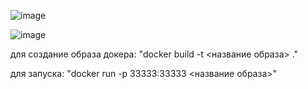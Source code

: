 ![image](https://github.com/Ant0nche/exam_02_07_06_2023/assets/113699926/fa8e3f7e-215d-4310-9a3f-c98650c8e985)

![image](https://github.com/Ant0nche/exam_02_07_06_2023/assets/113699926/fd8164ef-ba5a-4c3c-93d1-44470f1ccdf6)

для создание образа докера: "docker build -t <название образа> ."

для запуска: "docker run -p 33333:33333 <название образа>"
